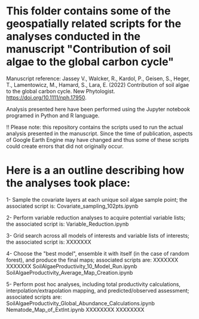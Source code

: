# This folder contains some of the geospatially related scripts for the analyses conducted in the manuscript "Contribution of soil algae to the global carbon cycle"


Manuscript reference: Jassey V., Walcker, R., Kardol, P., Geisen, S., Heger, T., Lamentowicz, M., Hamard, S., Lara, E. (2022) Contribution of soil algae to the global carbon cycle. New Phytologist. https://doi.org/10.1111/nph.17950.

Analysis presented here have been performed using the Jupyter notebook programed in Python and R language.

!! Please note: this repository contains the scripts used to run the actual analysis presented in the manuscript. Since the time of publication, aspects of Google Earth Engine may have changed and thus some of these scripts could create errors that did not originally occur.

# Here is a an outline describing how the analyses took place:

1- Sample the covariate layers at each unique soil algae sample point; the associated script is:
  Covariate_sampling_102pts.ipynb
  
2- Perform variable reduction analyses to acquire potential variable lists; the associated script is:
  Variable_Reduction.ipynb
  
3- Grid search across all models of interests and variable lists of interests; the associated script is:
  XXXXXXX
  
4- Choose the "best model", ensemble it with itself (in the case of random forest), and produce the final maps; associated scripts are:
  XXXXXXX
  XXXXXXX
  SoilAlgaeProductivity_10_Model_Run.ipynb
  SoilAlgaeProductivity_Average_Map_Creation.ipynb
  
5- Perform post hoc analyses, including total productivity calculations, interpolation/extrapolation mapping, and predicted/observed assessment; associated scripts are:
  SoilAlgaeProductivity_Global_Abundance_Calculations.ipynb
  Nematode_Map_of_ExtInt.ipynb
  XXXXXXXX
  XXXXXXXX
